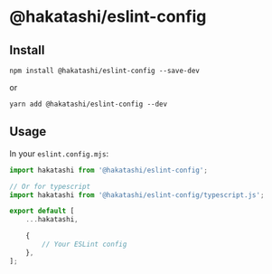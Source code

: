 # @hakatashi/eslint-config

## Install

    npm install @hakatashi/eslint-config --save-dev

or

    yarn add @hakatashi/eslint-config --dev

## Usage

In your `eslint.config.mjs`:

```js
import hakatashi from '@hakatashi/eslint-config';

// Or for typescript
import hakatashi from '@hakatashi/eslint-config/typescript.js';

export default [
    ...hakatashi,

    {
        // Your ESLint config
    },
];
```